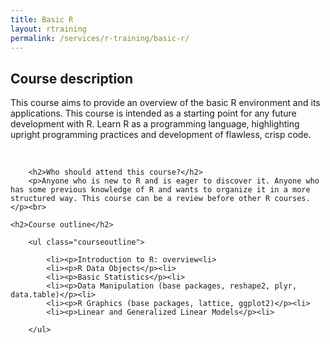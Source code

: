 ```yaml
---
title: Basic R
layout: rtraining
permalink: /services/r-training/basic-r/
---
```


<div class="about-content-container">	
	<h2>Course description</h2>
		<p>This course aims to provide an overview of the basic R environment and its applications. This course is intended as a starting point for any future development with R. Learn R as a programming language, highlighting upright programming practices and development of flawless, crisp code.</p><br>

		<h2>Who should attend this course?</h2>
		<p>Anyone who is new to R and is eager to discover it. Anyone who has some previous knowledge of R and wants to organize it in a more structured way. This course can be a review before other R courses.</p><br>

	<h2>Course outline</h2>

		<ul class="courseoutline">

			<li><p>Introduction to R: overview<li>
			<li><p>R Data Objects</p><li>
			<li><p>Basic Statistics</p><li>
			<li><p>Data Manipulation (base packages, reshape2, plyr, data.table)</p><li>
			<li><p>R Graphics (base packages, lattice, ggplot2)</p><li>
			<li><p>Linear and Generalized Linear Models</p><li> 

		</ul>


</div>


